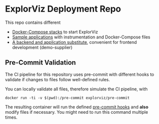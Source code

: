 # ExplorViz Deployment Repo

This repo contains different

- [Docker-Compose stacks](https://git.se.informatik.uni-kiel.de/ExplorViz/code/deployment/-/tree/master/docker) to start ExplorViz
- [Sample applications](https://git.se.informatik.uni-kiel.de/ExplorViz/code/deployment/-/tree/master/example-applications) with instrumentation and Docker-Compose files
- [A backend and application substitute](https://git.se.informatik.uni-kiel.de/ExplorViz/code/deployment/-/tree/master/demo-supplier), convenient for frontend development (demo-supplier)

## Pre-Commit Validation
The CI pipeline for this repository uses pre-commit with different hooks to validate if changes to files follow well-defined rules.

You can locally validate all files, therefore simulate the CI pipeline, with 

```docker run -ti -v $(pwd):/pre-commit explorviz/pre-commit```

The resulting container will run the defined [pre-commit hooks](https://git.se.informatik.uni-kiel.de/ExplorViz/code/deployment/-/blob/master/.pre-commit-config.yaml) and **also** modify files if necessary. You might need to run this command multiple times.